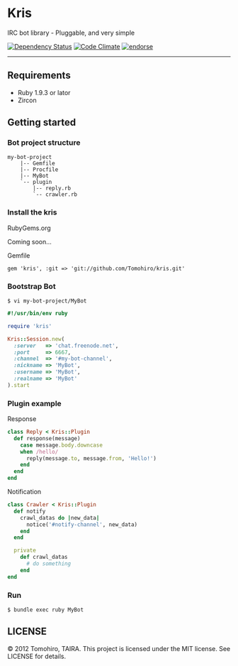 Kris
================================================================================

IRC bot library - Pluggable, and very simple

[![Dependency Status](https://gemnasium.com/Tomohiro/kris.png)](https://gemnasium.com/Tomohiro/kris)
[![Code Climate](https://codeclimate.com/badge.png)](https://codeclimate.com/github/Tomohiro/kris)
[![endorse](http://api.coderwall.com/tomohiro/endorsecount.png)](http://coderwall.com/tomohiro)


---


Requirements
--------------------------------------------------------------------------------

- Ruby 1.9.3 or lator
- Zircon


Getting started
--------------------------------------------------------------------------------


### Bot project structure

    my-bot-project
        |-- Gemfile
        |-- Procfile
        |-- MyBot
        `-- plugin
            |-- reply.rb
            `-- crawler.rb


### Install the kris

RubyGems.org

Coming soon...


Gemfile

    gem 'kris', :git => 'git://github.com/Tomohiro/kris.git'


### Bootstrap Bot

    $ vi my-bot-project/MyBot

```ruby
#!/usr/bin/env ruby

require 'kris'

Kris::Session.new(
  :server   => 'chat.freenode.net',
  :port     => 6667,
  :channel  => '#my-bot-channel',
  :nickname => 'MyBot',
  :username => 'MyBot',
  :realname => 'MyBot'
).start
```


### Plugin example

Response

```ruby
class Reply < Kris::Plugin
  def response(message)
    case message.body.downcase
    when /hello/
      reply(message.to, message.from, 'Hello!')
    end
  end
end
```

Notification

```ruby
class Crawler < Kris::Plugin
  def notify
    crawl_datas do |new_data|
      notice('#notify-channel', new_data)
    end
  end

  private
    def crawl_datas
      # do something
    end
end
```


### Run

    $ bundle exec ruby MyBot




LICENSE
--------------------------------------------------------------------------------

&copy; 2012 Tomohiro, TAIRA.
This project is licensed under the MIT license.
See LICENSE for details.
